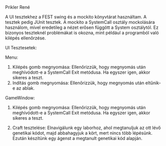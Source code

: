 Prikler René

A UI tesztekhez a FEST swing és a mockito könyvtárat használtam. A tesztek pedig JUnit tesztek.
A mockito a SystemCall osztály mockolására használom, mivel eredetileg a nézet erősen függött a System osztálytól. Ez bizonyos teszteknél problémákat is okozna, mint például a programból való kilépés ellenőrzése.

UI Tesztesetek:

Menu:
1. Kilépés gomb megnyomása: Ellenőrizzük, hogy megnyomás után meghívódott-e a SystemCall Exit metódusa. Ha egyszer igen, akkor sikeres a teszt.
2. Indítás gomb megnyomása: Ellenőrizzük, hogy megnyomás után eltűnik-e az ablak.

GameWindow:
1. Kilépés gomb megnyomása: Ellenőrizzük, hogy megnyomás után meghívódott-e a SystemCall Exit metódusa. Ha egyszer igen, akkor sikeres a teszt.

2. Craft tesztelése: Elnavigálunk egy laborhoz, ahol megtanuljuk az ott lévő genetikai kódot, majd abbahagyjuk a kört, mert nincs több lépésünk. Ezután készítünk egy ágenst a megtanult genetikai kód alapján.